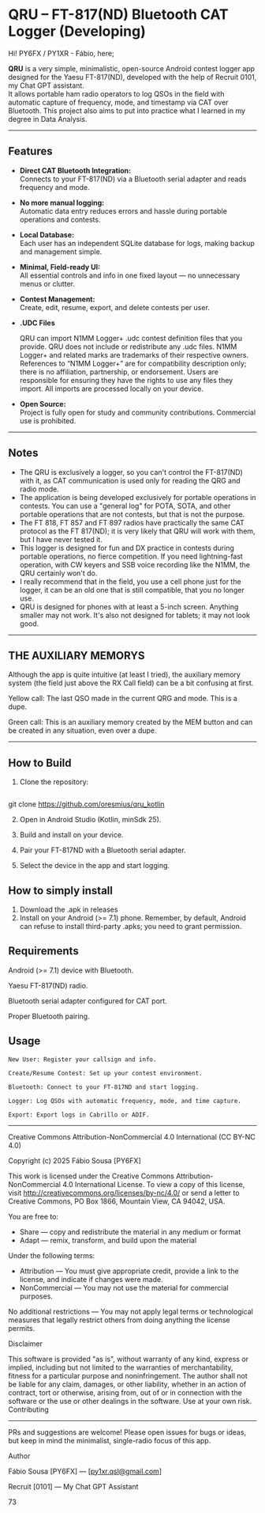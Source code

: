 # QRU – FT-817(ND) Bluetooth CAT Logger (Developing)

Hi! PY6FX / PY1XR - Fábio, here;

**QRU** is a very simple, minimalistic, open-source Android contest logger app designed for the Yaesu FT-817(ND), developed with the help of Recruit 0101, my Chat GPT assistant.  
It allows portable ham radio operators to log QSOs in the field with automatic capture of frequency, mode, and timestamp via CAT over Bluetooth.
This project also aims to put into practice what I learned in my degree in Data Analysis.

---

## Features

- **Direct CAT Bluetooth Integration:**  
  Connects to your FT-817(ND) via a Bluetooth serial adapter and reads frequency and mode.

- **No more manual logging:**  
  Automatic data entry reduces errors and hassle during portable operations and contests.

- **Local Database:**  
  Each user has an independent SQLite database for logs, making backup and management simple.

- **Minimal, Field-ready UI:**  
  All essential controls and info in one fixed layout — no unnecessary menus or clutter.

- **Contest Management:**  
  Create, edit, resume, export, and delete contests per user.

- **.UDC Files**
  
  QRU can import N1MM Logger+ .udc contest definition files that you provide.
  QRU does not include or redistribute any .udc files.
  N1MM Logger+ and related marks are trademarks of their respective owners.
  References to “N1MM Logger+” are for compatibility description only; there is no affiliation, partnership, or endorsement.
  Users are responsible for ensuring they have the rights to use any files they import.
  All imports are processed locally on your device.

- **Open Source:**  
  Project is fully open for study and community contributions. Commercial use is prohibited.

---

## Notes

- The QRU is exclusively a logger, so you can't control the FT-817(ND) with it, as CAT communication is used only for reading the QRG and radio mode.
- The application is being developed exclusively for portable operations in contests. You can use a "general log" for POTA, SOTA, and other portable operations that are not contests, but that is not the purpose.
- The FT 818, FT 857 and FT 897 radios have practically the same CAT protocol as the FT 817(ND); it is very likely that QRU will work with them, but I have never tested it.
- This logger is designed for fun and DX practice in contests during portable operations, no fierce competition. If you need lightning-fast operation, with CW keyers and SSB voice recording like the N1MM, the QRU certainly won't do.
- I really recommend that in the field, you use a cell phone just for the logger, it can be an old one that is still compatible, that you no longer use.
- QRU is designed for phones with at least a 5-inch screen. Anything smaller may not work. It's also not designed for tablets; it may not look good.

---

## THE AUXILIARY MEMORYS

Although the app is quite intuitive (at least I tried), the auxiliary memory system (the field just above the RX Call field) can be a bit confusing at first.

Yellow call: The last QSO made in the current QRG and mode. This is a dupe.

Green call: This is an auxiliary memory created by the MEM button and can be created in any situation, even over a dupe.

---

## How to Build

1. Clone the repository:
   ```bash
  git clone https://github.com/oresmius/qru_kotlin

2. Open in Android Studio (Kotlin, minSdk 25).

3. Build and install on your device.

4. Pair your FT-817ND with a Bluetooth serial adapter.

5. Select the device in the app and start logging.

## How to simply install

1. Download the .apk in releases
2. Install on your Android (>= 7.1) phone. Remember, by default, Android can refuse to install third-party .apks; you need to grant permission.

## Requirements

  Android (>= 7.1) device with Bluetooth.

  Yaesu FT-817(ND) radio.

  Bluetooth serial adapter configured for CAT port.

  Proper Bluetooth pairing.

## Usage

    New User: Register your callsign and info.

    Create/Resume Contest: Set up your contest environment.

    Bluetooth: Connect to your FT-817ND and start logging.

    Logger: Log QSOs with automatic frequency, mode, and time capture.

    Export: Export logs in Cabrillo or ADIF.

----------------------

Creative Commons Attribution-NonCommercial 4.0 International (CC BY-NC 4.0)

Copyright (c) 2025 Fábio Sousa [PY6FX]

This work is licensed under the Creative Commons Attribution-NonCommercial 4.0 International License.
To view a copy of this license, visit http://creativecommons.org/licenses/by-nc/4.0/
or send a letter to Creative Commons, PO Box 1866, Mountain View, CA 94042, USA.

You are free to:
- Share — copy and redistribute the material in any medium or format
- Adapt — remix, transform, and build upon the material

Under the following terms:
- Attribution — You must give appropriate credit, provide a link to the license, and indicate if changes were made.
- NonCommercial — You may not use the material for commercial purposes.

No additional restrictions — You may not apply legal terms or technological measures that legally restrict others from doing anything the license permits.

Disclaimer

This software is provided "as is", without warranty of any kind, express or implied, including but not limited to the warranties of merchantability, fitness for a particular purpose and noninfringement.
The author shall not be liable for any claim, damages, or other liability, whether in an action of contract, tort or otherwise, arising from, out of or in connection with the software or the use or other dealings in the software.
Use at your own risk.
Contributing

-----------------------

PRs and suggestions are welcome!
Please open issues for bugs or ideas, but keep in mind the minimalist, single-radio focus of this app.

Author

  Fábio Sousa [PY6FX] — [py1xr.qsl@gmail.com]

  Recruit [0101] — My Chat GPT Assistant

  73
